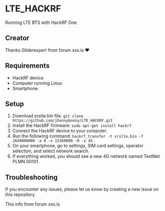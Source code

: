 # LTE_HACKRF
Running LTE BTS with HackRF One

## Creator
Thanks Gliderexpert from forum xss.is ❤️

## Requirements
- HackRF device
- Computer running Linux
- Smartphone

## Setup
1. Download srslte.bin file. `git clone https://github.com/jhonnybonny/LTE_HACKRF.git`
2. Install the HackRF firmware: `sudo apt-get install hackrf`
3. Connect the HackRF device to your computer.
4. Run the following command: `hackrf_transfer -t srslte.bin -f 2649800000 -a 0 -s 15360000 -R -x 45`
5. On your smartphone, go to settings, SIM card settings, operator selection, and select network search.
6. If everything worked, you should see a new 4G network named TestNet PLMN 00101.

## Troubleshooting
If you encounter any issues, please let us know by creating a new issue on this repository.

This info from forum xss.is

